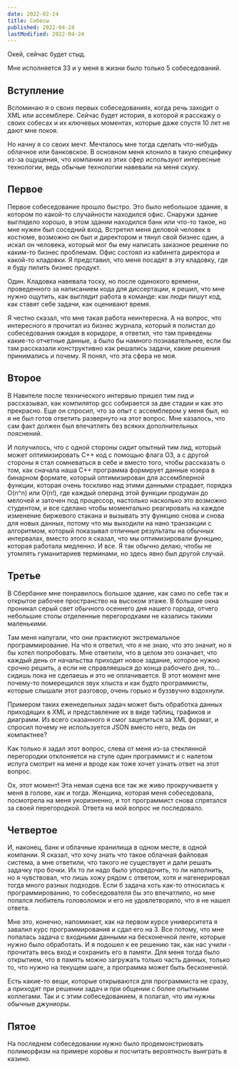 ```yaml
---
date: 2022-02-24
title: Собесы
published: 2022-04-24
lastModified: 2022-04-24
---
```


Окей, сейчас будет стыд.

Мне исполняется 33 и у меня в жизни было только 5 собеседований.


## Вступление

Вспоминаю я о своих первых собеседованиях, когда речь заходит о XML или ассемблере. Сейчас будет история, в которой я расскажу о своих собесах и их ключевых моментах, которые даже спустя 10 лет не дают мне покоя.

Но начну я со своих мечт. Мечталось мне тогда сделать что-нибудь облачное или банковское. В основном меня клонило в такую специфику из-за ощущения, что компании из этих сфер используют интересные технологии, ведь обычые технологии навевали на меня скуку.


## Первое

Первое собеседование прошло быстро. Это было небольшое здание, в котором по какой-то случайности находился офис. Снаружи здание выглядело хорошо, в этом здании находился банк или что-то такое, но мне нужен был соседний вход. Встретил меня деловой человек в костюме, возможно он был и директором и тянул свой бизнес один, а искал он человека, который мог бы ему написать заказное решение по каким-то бизнес проблемам. Офис состоял из кабинета директора и какой-то кладовки. Я представил, что меня посадят в эту кладовку, где я буду пилить бизнес продукт.

Один. Кладовка навевала тоску, но после одинокого времени, проведенного за написанием кода для диссертации, я решил, что мне нужно ощутить, как выглядит работа в команде: как люди пишут код, как ставят себе задачи, как оценивают время.

Я честно сказал, что мне такая работа неинтересна. А на вопрос, что интересного я прочитал из бизнес журнала, который я полистал до собеседования ожидая в коридоре, я ответил, что там приведены какие-то отчетные данные, а было бы намного познавательнее, если бы там рассказали конструктивно как решались задачи, какие решения принимались и почему. Я понял, что эта сфера не моя.


## Второе

В Навителе после технического интервью пришел тим лид и рассказывал, как компилятор gcc собирается за две стадии и как это прекрасно. Еще он спросил, что за опыт с ассемблером у меня был, но я не был готов ответить развернуто на этот вопрос. Мне казалось, что сам факт должен был впечатлять без всяких дополнительных пояснений. 

И получилось, что с одной стороны сидит опытный тим лид, который может оптимизировать C++ код с помощью флага O3, а с другой стороны я стал сомневаться в себе и вместо того, чтобы рассказать о том, как сначала наша C++ программа формирует данные юзера в бинарном формате, который оптимизирован для ассемблерной функции, которая очень тоскливо над этими данными страдает, порядка O(n^n) или O(n!), где каждый операнд этой функции продуман до мелочей и заточен под  процессор, настолько насколько это возможно студентом, и все сделано чтобы моментально реагировать на каждое изменение биржевого стакана и вызывать эту функцию снова и снова для новых данных, потому что мы выходили на нано транзакции с алгоритмом, который показывал отличные результаты на обычных интервалах, вместо этого я сказал, что мы оптимизировали функцию, которая работала медленно. И все. Я так обычно делаю, чтобы не утомлять гуманитариев терминами, но здесь явно был другой случай.


## Третье

В Сбербанке мне понравилось большое здание, как само по себе так и открытое рабочее пространство на высоком этаже. В большие окна проникал серый свет обычного осеннего дня нашего города, отчего небольшие столы отделенные перегородками не казались такими маленькими.

Там меня напугали, что они практикуют экстремальное программирование. На что я ответил, что я не знаю, что это значит, но я бы хотел попробовать. Мне ответили, что в целом это означает, что каждый день от начальства приходит новое задание, которое нужно срочно решить, а если не справляешься до конца рабочего дня, то... сидишь пока не сделаешь и это не оплачивается. В этот момент мне почему-то померещился звук хлыста и как будто программисты, которые слышали этот разговор, очень горько и буззвучно вздохнули.

Примером таких еженедельных задач может быть обработка данных приходящих в XML и представление их в виде таблиц, графиков и диаграмм. Из всего сказанного я смог зацепиться за XML формат, и спросил почему не используется JSON вместо него, ведь он компактнее? 

Как только я задал этот вопрос, слева от меня из-за стеклянной перегородки отклоняется на стуле один программист и с налетом испуга смотрит на меня и вроде как тоже хочет узнать ответ на этот вопрос.

Ох, этот момент! Эта немая сцена все так же живо прокручиваетя у меня в голове, как и тогда. Женщина, которая меня собеседовала, посмотрела на меня укоризненно, и тот программист снова спрятался за своей перегородкой. Ответа на мой вопрос не последовало.


## Четвертое

И, наконец, банк и облачные хранилища в одном месте, в одной компании. Я сказал, что хочу знать что такое облачная файловая система, а мне ответили, что такого не существует и дали решать задачку про бочки. Их то ли надо было упорядочить, то ли наполнить, но я чувствовал, что лишь хожу рядом с ответом, хотя и нагенерировал тогда много разных подходов. Если б задача хоть как-то относилась к программированию, то собеседователя бы это впечатлило, но мне попался любитель головоломок и его не удовлетворило, что я не нашел ответа.

Мне это, конечно, напоминает, как на первом курсе университета я завалил курс программирования и сдал его на 3. Все потому, что мне попалась задача с входными данными на бесконечной ленте, которые нужно было обработать. И я подошел к ее решению так, как нас учили - прочитать весь вход и сохранить его в памяти. Для меня тогда было открытием, что в память можно загружать только часть данных, только то, что нужно на текущем шаге, а программа может быть бесконечной.

Есть какие-то вещи, которые открываются для программиста не сразу, а приходят при решении задач и при общении с более опытными коллегами. Так и с этим собеседованием, я полагал, что им нужны обычные джуниоры.


## Пятое

На последнем собеседовании нужно было продемонстриовать полиморфизм на примере коровы и посчитать вероятность выиграть в казино.
